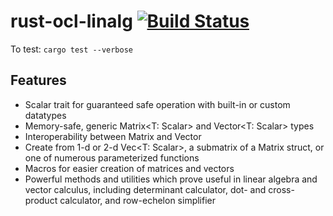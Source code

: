# rust-ocl-linalg [![Build Status](https://travis-ci.org/mcaveniathor/rust-ocl-linalg.svg?branch=master)](https://travis-ci.org/mcaveniathor/rust-ocl-linalg)
To test: `cargo test --verbose`
## Features
* Scalar trait for guaranteed safe operation with built-in or custom datatypes
* Memory-safe, generic Matrix<T: Scalar> and Vector<T: Scalar> types 
* Interoperability between Matrix and Vector
* Create from 1-d or 2-d Vec<T: Scalar>, a submatrix of a Matrix struct, or one of numerous parameterized functions
* Macros for easier creation of matrices and vectors
* Powerful methods and utilities which prove useful in linear algebra and vector calculus, including determinant calculator, dot- and cross-product calculator, and row-echelon simplifier
